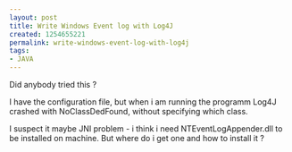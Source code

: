 ```yaml
---
layout: post
title: Write Windows Event log with Log4J
created: 1254655221
permalink: write-windows-event-log-with-log4j
tags:
- JAVA
---
```

<p>Did anybody tried this ?</p>
<p>I have the configuration file, but when i am running the programm Log4J crashed with NoClassDedFound, without specifying which class.</p>
<p>I suspect it maybe JNI problem - i think i need NTEventLogAppender.dll to be installed on machine. But where do i get one and how to install it ?</p>
